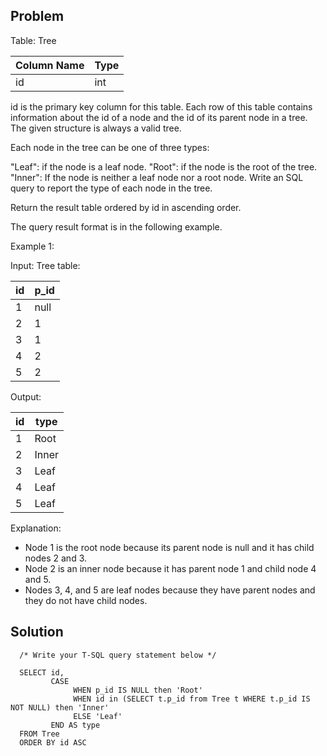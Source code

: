 ## Problem

Table: Tree

| Column Name | Type |
|-------------|------|
| id          | int  |

id is the primary key column for this table.
Each row of this table contains information about the id of a node and the id of its parent node in a tree.
The given structure is always a valid tree.
 

Each node in the tree can be one of three types:

"Leaf": if the node is a leaf node.
"Root": if the node is the root of the tree.
"Inner": If the node is neither a leaf node nor a root node.
Write an SQL query to report the type of each node in the tree.

Return the result table ordered by id in ascending order.

The query result format is in the following example.

 

Example 1:


Input: 
Tree table:

| id | p_id |
|----|------|
| 1  | null |
| 2  | 1    |
| 3  | 1    |
| 4  | 2    |
| 5  | 2    |

Output: 

| id | type  |
|----|-------|
| 1  | Root  |
| 2  | Inner |
| 3  | Leaf  |
| 4  | Leaf  |
| 5  | Leaf  |

Explanation: 
 * Node 1 is the root node because its parent node is null and it has child nodes 2 and 3.
 * Node 2 is an inner node because it has parent node 1 and child node 4 and 5.
 * Nodes 3, 4, and 5 are leaf nodes because they have parent nodes and they do not have child nodes.
 
## Solution

      /* Write your T-SQL query statement below */

      SELECT id, 
             CASE
                  WHEN p_id IS NULL then 'Root'
                  WHEN id in (SELECT t.p_id from Tree t WHERE t.p_id IS NOT NULL) then 'Inner'
                  ELSE 'Leaf'
             END AS type
      FROM Tree
      ORDER BY id ASC
